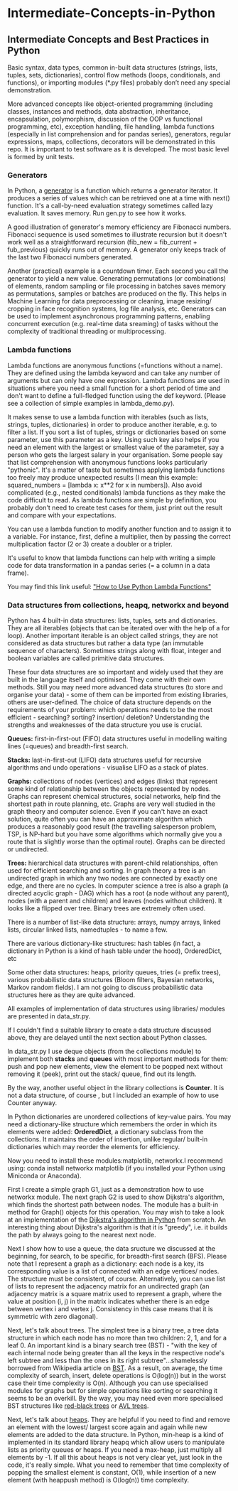 # Intermediate-Concepts-in-Python
## Intermediate Concepts and Best Practices in Python
Basic syntax, data types, common in-built data structures (strings, lists, tuples, sets, dictionaries), control flow methods (loops, conditionals, and functions), or importing modules (*.py files) probably don’t need any special demonstration. 

More  advanced concepts like object-oriented programming (including classes, instances and methods, data abstraction, inheritance, encapsulation, polymorphism, discussion of the OOP vs functional programming, etc), exception handling, file handling,  lambda functions (especially in list comprehension and for pandas series), generators, regular expressions, maps, collections, decorators will be demonstrated in this repo. It is important to test software as it is developed. The most basic level is formed by unit tests.
### Generators
In Python, a [generator](https://docs.python.org/3/tutorial/classes.html#generators) is a function which returns a generator iterator. It produces a series of values which can be retrieved one at a time with next() function. It's a call-by-need evaluation strategy sometimes called lazy evaluation. It saves memory. Run gen.py to see how it works.

A good illustration of generator's memory efficiency are Fibonacci numbers. Fibonacci sequence is used sometimes to illustrate recursion but it doesn't work well as a straightforward recursion (fib_new = fib_current + fub_previous) quickly runs out of memory. A generator only keeps track of the last two Fibonacci numbers generated. 

Another (practical) example is a countdown timer. Each second you call the generator to yield a new value. Generating permutations (or combinations) of elements, random sampling or file processing in batches saves memory as permutations, samples or batches are produced on the fly. This helps in Machine Learning for data preprocessing or cleaning, image resizing/ cropping in face recognition systems, log file analysis, etc. Generators can be used to implement asynchronous programming patterns, enabling concurrent execution (e.g. real-time data sreaming) of tasks without the complexity of traditional threading or multiprocessing.

### Lambda functions
Lambda functions are anonymous functions (=functions without a name). They are defined using the lambda keyword and can take any number of arguments but can only have one expression. Lambda functions are used in situations where you need a small function for a short period of time and don't want to define a full-fledged function using the def keyword. (Please see a collection of simple examples in lambda_demo.py).

It makes sense to use a lambda function with iterables (such as lists, strings, tuples, dictionaries) in order to produce another iterable, e.g. to filter a list. If you sort a list of tuples, strings or dictionaries based on some parameter, use this parameter as a key. Using such key also helps if you need an element with the largest or smallest value of the parameter, say a person who gets the largest salary in your organisation. Some people say that list comprehension with anonymous functions looks particularly "pythonic". It's a matter of taste but sometimes applying lambda functions too freely may produce unexpected results (I mean this example: squared_numbers = [lambda x: x**2 for x in numbers]). Also avoid complicated (e.g., nested conditionals) lambda functions as they make the code difficult to read. As lambda functions are simple by definition, you probably don't need to create test cases for them, just print out the result and compare with your expectations.

You can use a lambda function to modify another function and to assign it to a variable. For instance, first, define a multiplier, then by passing the correct multiplication factor (2 or 3) create a doubler or a tripler.


It's useful to know that lambda functions can help with writing a simple code for data transformation in a pandas series (= a column in a data frame).

You may find this link useful: ["How to Use Python Lambda Functions"](https://realpython.com/python-lambda/)

### Data structures from collections, heapq, networkx and beyond
Python has 4 built-in data structures: lists, tuples, sets and dictionaries. They are all iterables (objects that can be iterated over with the help of a for loop). Another important iterable is an object called strings, they are not considered as data structures but rather a data type (an immutable sequence of characters). Sometimes strings along with float, integer and boolean variables are called primitive data structures.

These four data structures are so important and widely used that they are built in the language itself and optimised. They come with their own methods. Still you may need more advanced data structures (to store and organise your data) - some of them can be imported from existing libraries, others are user-defined. The choice of data structure depends on the requirements of your problem: which operations needs to be the most efficient - searching? sorting? insertion/ deletion? Understanding the strengths and weaknesses of the data structure you use is crucial.

**Queues:** first-in-first-out (FIFO) data structures useful in modelling waiting lines (=queues) and breadth-first search.

**Stacks:** last-in-first-out (LIFO) data structures useful for recursive algorithms and undo operations - visualise LIFO as a stack of plates.

**Graphs:** collections of nodes (vertices) and edges (links) that represent some kind of relationship between the objects represented by nodes. Graphs can represent chemical structures, social networks, help find the shortest path in route planning, etc. Graphs are very well studied in the graph theory and computer science. Even if you can't have an exact solution, quite often you can have an approximate algorithm which produces a reasonably good result (the travelling salesperson problem, TSP, is NP-hard but you have some algorithms which normally give you a route that is slightly worse than the optimal route). Graphs can be directed or undirected.

**Trees:** hierarchical data structures with parent-child relationships, often used for efficient searching and sorting. In graph theory a tree is an undirected graph in which any two nodes are connected by exactly one edge, and there are no cycles. In computer science a tree is also a graph (a directed acyclic graph - DAG) which has a root (a node without any parent), nodes (with a parent and children) and leaves (nodes without children). It looks like a flipped over tree. Binary trees are extremely often used.

There is a number of list-like data structure: arrays, numpy arrays, linked lists, circular linked lists, namedtuples - to name a few.

There are various dictionary-like structures: hash tables (in fact, a dictionary in Python is a kind of hash table under the hood), OrderedDict, etc

Some other data structures: heaps, priority queues, tries (= prefix trees), various probabilistic data structures (Bloom filters, Bayesian networks, Markov random fields). I am not going to discuss probabilistic data structures here as they are quite advanced.

All examples of implementation of data structures using libraries/ modules are presented in data_str.py.

If I couldn't find a suitable library to create a data structure discussed above, they are delayed until the next section about Python classes.

In data_str.py I use deque objects (from the collections module) to implement both **stacks** and **queues** with most important methods for them: push and pop new elements, view the element to be popped next without removing it (peek), print out the stack/ queue, find out its length.

By the way, another useful object in the library collections is **Counter**. It is not a data structure, of course , but I included an example of how to use Counter anyway.

In Python dictionaries are unordered collections of key-value pairs. You may need a dictionary-like structure which remembers the order in which its elements were added: **OrderedDict**, a dictionary subclass from the collections. It maintains the order of insertion, unlike regular/ built-in dictionaries which may reorder the elements for efficiency.

Now you need to install these modules:matplotlib, networkx.I recommend using: conda install networkx matplotlib (if you installed your Python using Miniconda or Anaconda).

First I create a simple graph G1, just as a demonstration how to use networkx module. The next graph G2 is used to show Dijkstra's algorithm, which finds the shortest path between nodes. The module has a built-in method for Graph() objects for this operation. You may wish to take a look at an implementation of the [Dijkstra's algorithm in Python](https://www.udacity.com/blog/2021/10/implementing-dijkstras-algorithm-in-python.html) from scratch. An interesting thing about Dijkstra's algorithm is that it is "greedy", i.e. it builds the path by always going to the nearest next node.

Next I show how to use a queue, the data sructure we discussed at the beginning, for search, to be specific, for breadth-first search (BFS). Please note that I represent a graph as a dictionary: each node is a key, its corresponding value is a list of connected with an edge vertices/ nodes. The structure must be consistent, of course. Alternatively, you can use list of lists to represent the adjacency matrix for an undirected graph (an adjacency matrix is a square matrix used to represent a graph, where the value at position (i, j) in the matrix indicates whether there is an edge between vertex i and vertex j. Consistency in this case means that it is symmetric with zero diagonal).

Next, let's talk about trees. The simplest tree is a binary tree, a tree data structure in which each node has no more than two children: 2, 1, and for a leaf 0. An important kind is a binary search tree (BST) - "with the key of each internal node being greater than all the keys in the respective node's left subtree and less than the ones in its right subtree"...shamelessly borrowed from Wikipedia article on [BST](https://en.wikipedia.org/wiki/Binary_search_tree). As a result, on average, the time complexity of search, insert, delete operations is O(log(n)) but in the worst case their time complexity is O(n). Although you can use specialised modules for graphs but for simple operations like sorting or searching it seems to be an overkill. By the way, you may need even more specialised BST structures like [red-black trees](https://en.wikipedia.org/wiki/Red–black_tree) or [AVL trees](https://en.wikipedia.org/wiki/AVL_tree).

Next, let's talk about [heaps](https://en.wikipedia.org/wiki/Heap_(data_structure)). They are helpful if you need to find and remove an element with the lowest/ largest score again and again while new elements are added to the data structure. In Python, min-heap is a kind of implemented in its standard library heapq which allow users to manipulate lists as priority queues or heaps. If you need a max-heap, just multiply all elements by -1. If all this about heaps is not very clear yet, just look in the code, it's really simple. What you need to remember that time complexity of popping the smallest element is constant, O(1), while insertion of a new element (with heappush method) is O(log(n)) time complexity. 




